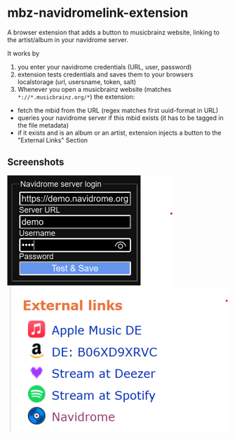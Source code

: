 # mbz-navidromelink-extension
A browser extension that adds a button to musicbrainz website, linking to the artist/album in your navidrome server.

It works by
1. you enter your navidrome credentials (URL, user, password)
2. extension tests credentials and saves them to your browsers localstorage (url, usersname, token, salt)
3. Whenever you open a musicbrainz website (matches ```*://*.musicbrainz.org/*```) the extension:
  - fetch the mbid from the URL (regex matches first uuid-format in URL)
  - queries your navidrome server if this mbid exists (it has to be tagged in the file metadata)
  - if it exists and is an album or an artist, extension injects a button to the "External Links" Section

## Screenshots
![Settings provided by the browser extension](/screenshots/browser-extension-settings.png)
![Example of how the injected link looks on MBZ website](/screenshots/mbz-injected-link.png)
